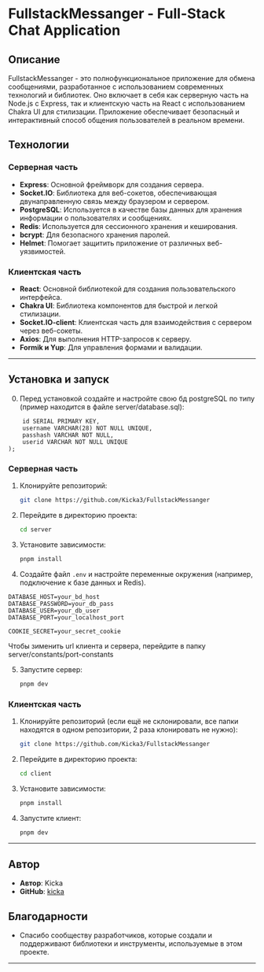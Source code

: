 ﻿# FullstackMessanger - Full-Stack Chat Application

## Описание

FullstackMessanger - это полнофункциональное приложение для обмена сообщениями, разработанное с использованием современных технологий и библиотек. Оно включает в себя как серверную часть на Node.js с Express, так и клиентскую часть на React с использованием Chakra UI для стилизации. Приложение обеспечивает безопасный и интерактивный способ общения пользователей в реальном времени.

## Технологии

### Серверная часть

- **Express**: Основной фреймворк для создания сервера.
- **Socket.IO**: Библиотека для веб-сокетов, обеспечивающая двунаправленную связь между браузером и сервером.
- **PostgreSQL**: Используется в качестве базы данных для хранения информации о пользователях и сообщениях.
- **Redis**: Используется для сессионного хранения и кеширования.
- **bcrypt**: Для безопасного хранения паролей.
- **Helmet**: Помогает защитить приложение от различных веб-уязвимостей.

### Клиентская часть

- **React**: Основной библиотекой для создания пользовательского интерфейса.
- **Chakra UI**: Библиотека компонентов для быстрой и легкой стилизации.
- **Socket.IO-client**: Клиентская часть для взаимодействия с сервером через веб-сокеты.
- **Axios**: Для выполнения HTTP-запросов к серверу.
- **Formik и Yup**: Для управления формами и валидации.

---

## Установка и запуск

0. Перед установкой создайте и настройте свою бд postgreSQL по типу (пример находится в файле server/database.sql):
```CREATE TABLE users (
    id SERIAL PRIMARY KEY,
    username VARCHAR(28) NOT NULL UNIQUE,
    passhash VARCHAR NOT NULL,
    userid VARCHAR NOT NULL UNIQUE
);
```

### Серверная часть

1. Клонируйте репозиторий:
   ```bash
   git clone https://github.com/Kicka3/FullstackMessanger
   ```
2. Перейдите в директорию проекта:
   ```bash
   cd server
   ```
3. Установите зависимости:
   ```bash
   pnpm install
   ```
4. Создайте файл `.env` и настройте переменные окружения (например, подключение к базе данных и Redis).
```DATABASE_NAME=whatsapp
DATABASE_HOST=your_bd_host
DATABASE_PASSWORD=your_db_pass
DATABASE_USER=your_db_user
DATABASE_PORT=your_localhost_port

COOKIE_SECRET=your_secret_cookie
```
Чтобы зименить url клиента и сервера, перейдите в папку server/constants/port-constants

5. Запустите сервер:
   ```bash
   pnpm dev
   ```

### Клиентская часть

1. Клонируйте репозиторий (если ещё не склонировали, все папки находятся в одном репозитории, 2 раза клонировать не нужно):
   ```bash
   git clone https://github.com/Kicka3/FullstackMessanger
   ```
2. Перейдите в директорию проекта:
   ```bash
   cd client
   ```
3. Установите зависимости:
   ```bash
   pnpm install
   ```
4. Запустите клиент:
   ```bash
   pnpm dev
   ```
---
## Автор

- **Автор**: Kicka
- **GitHub**: [kicka](https://github.com/Kicka3)

## Благодарности

- Спасибо сообществу разработчиков, которые создали и поддерживают библиотеки и инструменты, используемые в этом проекте.

---
